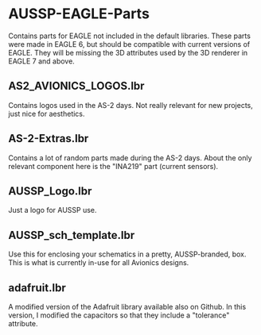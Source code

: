 # AUSSP-EAGLE-Parts
Contains parts for EAGLE not included in the default libraries.
These parts were made in EAGLE 6, but should be compatible with current versions of EAGLE. They will be missing the 3D attributes used by the 3D renderer in EAGLE 7 and above.

## AS2_AVIONICS_LOGOS.lbr
Contains logos used in the AS-2 days. Not really relevant for new projects, just nice for aesthetics.

## AS-2-Extras.lbr
Contains a lot of random parts made during the AS-2 days. About the only relevant component here is the "INA219" part (current sensors).

## AUSSP_Logo.lbr
Just a logo for AUSSP use. 

## AUSSP_sch_template.lbr
Use this for enclosing your schematics in a pretty, AUSSP-branded, box. This is what is currently in-use for all Avionics designs. 

## adafruit.lbr
A modified version of the Adafruit library available also on Github. In this version, I modified the capacitors so that they include a "tolerance" attribute.
